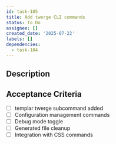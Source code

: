 ```yaml
---
id: task-185
title: Add twerge CLI commands
status: To Do
assignee: []
created_date: '2025-07-22'
labels: []
dependencies:
  - task-184
---
```


## Description

## Acceptance Criteria

- [ ] templar twerge subcommand added
- [ ] Configuration management commands
- [ ] Debug mode toggle
- [ ] Generated file cleanup
- [ ] Integration with CSS commands
